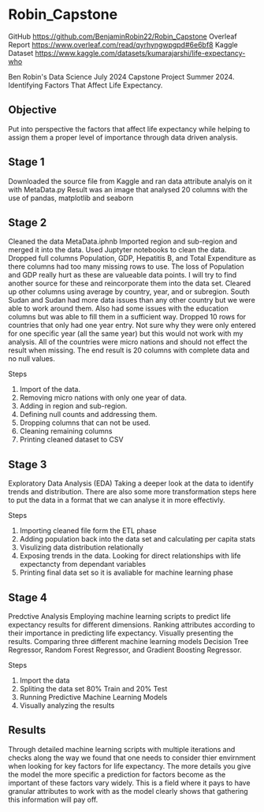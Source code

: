# Robin_Capstone
GitHub https://github.com/BenjaminRobin22/Robin_Capstone
Overleaf Report https://www.overleaf.com/read/qyrhyngwpgpd#6e6bf8
Kaggle Dataset https://www.kaggle.com/datasets/kumarajarshi/life-expectancy-who

Ben Robin's Data Science July 2024 Capstone Project Summer 2024. Identifying Factors That Affect Life Expectancy.

## Objective 
Put into perspective the factors that affect life expectancy while helping to assign them a proper level of importance through data driven
 analysis.

## Stage 1 
Downloaded the source file from Kaggle and ran data attribute analyis on it with MetaData.py
Result was an image that analysed 20 columns with the use of pandas, matplotlib and  seaborn

## Stage 2 
Cleaned the data  MetaData.iphnb
Imported region and sub-region and merged it into the data. Used Juptyter notebooks to clean the data. 
Dropped full columns Population, GDP, Hepatitis B, and Total Expenditure as there columns had too many missing rows to use. The loss of Population and GDP really hurt as these are valueable data points. I will try to find another source for these and reincorporate them into the data set.
Cleared up other columns using average by country, year, and or subregion. 
South Sudan and Sudan had more data issues than any other country but we were able to work around them. 
Also had some issues with the education columns but was able to fill them in a sufficient way. 
Dropped 10 rows for countries that only had one year entry. Not sure why they were only entered for one specific year (all the same year) but this would not work with my analysis. All of the countries were micro nations and should not effect the result when missing. 
The end result is 20 columns with complete data and no null values. 

Steps
1. Import of the data. 
2. Removing micro nations with only one year of data.
3. Adding in region and sub-region.
4. Defining null counts and addressing them.
5. Dropping columns that can not be used. 
6. Cleaning remaining columns
7. Printing cleaned dataset to CSV  

## Stage 3 
Exploratory Data Analysis (EDA) 
Taking a deeper look at the data to identify trends and distribution. There are also some more transformation steps here to put the data in a format that we can analyse it in more effectivly. 

Steps
1. Importing cleaned file form the ETL phase
2. Adding population back into the data set and calculating per capita stats
3. Visulizing data distribution relationally
4. Exposing trends in the data. Looking for direct relationships with life expectancty from dependant variables
5. Printing final data set so it is avaliable for machine learning phase

## Stage 4 
Predctive Analysis
Employing machine learning scripts to predict life expectancy results for different dimensions. Ranking attributes according to their importance in predicting life expectancy. Visually presenting the results. Comparing three different machine learning models Decision Tree Regressor, Random Forest Regressor, and Gradient Boosting Regressor. 

Steps
1.  Import the data
2. Spliting the data set 80% Train and 20% Test
3. Running Predictive Machine Learning Models
4. Visually analyzing the results

## Results

Through detailed machine learning scripts with multiple iterations and checks along the way we found that one needs to consider thier envirnment when looking for key factors for life expectancy. The more details you give the model the more specific a prediction for factors become as the important of these factors vary widely. This is a field where it pays to have granular attributes to work with as the model clearly shows that gathering this information will pay off. 
